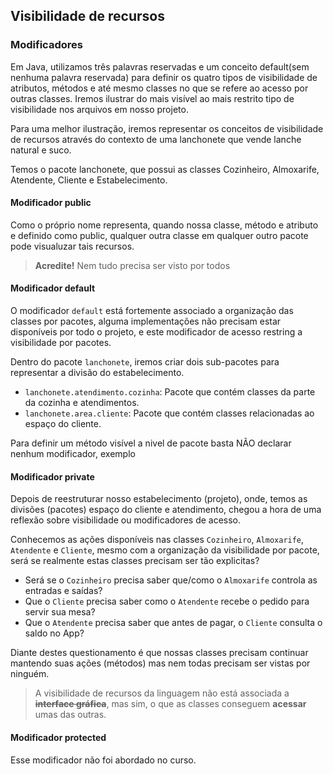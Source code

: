 ## Visibilidade de recursos

### Modificadores
Em Java, utilizamos três palavras reservadas e um conceito default(sem nenhuma palavra reservada) para definir os quatro tipos de visibilidade de atributos, métodos e até mesmo classes no que se refere ao acesso por outras classes. Iremos ilustrar do mais visível ao mais restrito tipo de visibilidade nos arquivos em nosso projeto.

Para uma melhor ilustração, iremos representar os conceitos de visibilidade de recursos através do contexto de uma lanchonete que vende lanche natural e suco.

Temos o pacote lanchonete, que possui as classes Cozinheiro, Almoxarife, Atendente, Cliente e Estabelecimento.

#### Modificador public
Como o próprio nome representa, quando nossa classe, método e atributo e definido como public, qualquer outra classe em qualquer outro pacote pode visualuzar tais recursos.

> **Acredite!** Nem tudo precisa ser visto por todos

#### Modificador default
O modificador `default` está fortemente associado a organização das classes por pacotes, alguma implementações não precisam estar disponíveis por todo o projeto, e este modificador de acesso restring a visibilidade por pacotes.

Dentro do pacote `lanchonete`, iremos criar dois sub-pacotes para representar a divisão do estabelecimento.
* `lanchonete.atendimento.cozinha`: Pacote que contém classes da parte da cozinha e atendimentos.
* `lanchonete.area.cliente`: Pacote que contém classes relacionadas ao espaço do cliente.

Para definir um método visível a nivel de pacote basta NÃO declarar nenhum modificador, exemplo

#### Modificador private
Depois de reestruturar nosso estabelecimento (projeto), onde, temos as divisões (pacotes) espaço do cliente e atendimento, chegou a hora de uma reflexão sobre visibilidade ou modificadores de acesso.

Conhecemos as ações disponíveis nas classes `Cozinheiro`, `Almoxarife`, `Atendente` e `Cliente`, mesmo com a organização da visibilidade por pacote, será se realmente estas classes precisam ser tão explicitas?
* Será se o `Cozinheiro` precisa saber que/como o `Almoxarife` controla as entradas e saídas?
* Que o `Cliente` precisa saber como o `Atendente` recebe o pedido para servir sua mesa?
* Que o `Atendente` precisa saber que antes de pagar, o `Cliente` consulta o saldo no App?

Diante destes questionamento é que nossas classes precisam continuar mantendo suas ações (métodos) mas nem todas precisam ser vistas por ninguém.

> A visibilidade de recursos da linguagem não está associada a ~~**interface gráfica**~~, mas sim, o que as classes conseguem **acessar** umas das outras.

#### Modificador protected
Esse modificador não foi abordado no curso.